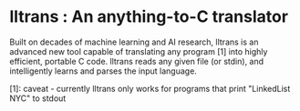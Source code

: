 lltrans : An anything-to-C translator
=====================================

Built on decades of machine learning and AI research, lltrans is an
advanced new tool capable of translating any program [1] into highly
efficient, portable C code. lltrans reads any given file (or stdin), and
intelligently learns and parses the input language.

[1]: caveat - currently lltrans only works for programs that print
"LinkedList NYC" to stdout

